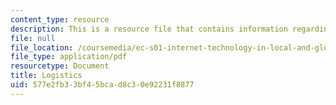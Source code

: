 ```yaml
---
content_type: resource
description: This is a resource file that contains information regarding logistics.
file: null
file_location: /coursemedia/ec-s01-internet-technology-in-local-and-global-communities-spring-2005-summer-2005/577e2fb33bf45bcad8c30e92231f8877_MITEC_S01S05_lec2_logist.pdf
file_type: application/pdf
resourcetype: Document
title: Logistics
uid: 577e2fb3-3bf4-5bca-d8c3-0e92231f8877
---
```

